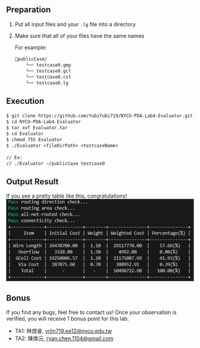 ## Preparation
1. Put all input files and your `.lg` file into a directory
2. Make sure that all of your files have the same names

    For example:
    ```
    📁publicCase/  
        └── testcase0.gmp  
        └── testcase0.gcl
        └── testcase0.cst
        └── testcase0.lg
    ```

## Execution
```
$ git clone https://github.com/YubiYubi719/NYCU-PDA-Lab4-Evaluator.git
$ cd NYCU-PDA-Lab4-Evaluator
$ tar xvf Evaluator.tar
$ cd Evaluator
$ chmod 755 Evaluator
$ ./Evaluator <fileDirPath> <testcaseName>

// Ex:
// ./Evaluator ~/publicCase testcase0
```

## Output Result
If you see a pretty table like this, congratulations!  
![result.png](result.png)

## Bonus
If you find any bugs, feel free to contact us! Once your observation is verified, you will receive 1 bonus point for this lab.
* TA1: 林煜睿, yrlin719.ee12@nycu.edu.tw
* TA2: 陳煥沅, ryan.chen.1104@gmail.com